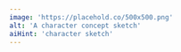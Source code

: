 ```yaml
---
image: 'https://placehold.co/500x500.png'
alt: 'A character concept sketch'
aiHint: 'character sketch'
---
```

